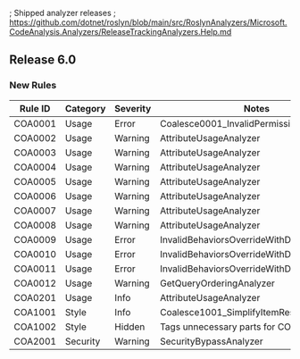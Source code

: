 ; Shipped analyzer releases
; https://github.com/dotnet/roslyn/blob/main/src/RoslynAnalyzers/Microsoft.CodeAnalysis.Analyzers/ReleaseTrackingAnalyzers.Help.md

## Release 6.0

### New Rules

Rule ID | Category | Severity | Notes
--------|----------|----------|-------
COA0001 | Usage | Error | Coalesce0001_InvalidPermissionLevel
COA0002 | Usage | Warning | AttributeUsageAnalyzer
COA0003 | Usage | Warning | AttributeUsageAnalyzer
COA0004 | Usage | Warning | AttributeUsageAnalyzer
COA0005 | Usage | Warning | AttributeUsageAnalyzer
COA0006 | Usage | Warning | AttributeUsageAnalyzer
COA0007 | Usage | Warning | AttributeUsageAnalyzer
COA0008 | Usage | Warning | AttributeUsageAnalyzer
COA0009 | Usage | Error | InvalidBehaviorsOverrideWithDenyAllAnalyzer
COA0010 | Usage | Error | InvalidBehaviorsOverrideWithDenyAllAnalyzer
COA0011 | Usage | Error | InvalidBehaviorsOverrideWithDenyAllAnalyzer
COA0012 | Usage | Warning | GetQueryOrderingAnalyzer
COA0201 | Usage | Info | AttributeUsageAnalyzer
COA1001 | Style | Info | Coalesce1001_SimplifyItemResult
COA1002 | Style | Hidden | Tags unnecessary parts for COA1001
COA2001 | Security | Warning | SecurityBypassAnalyzer